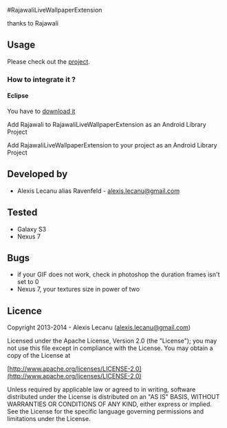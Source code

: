 #RajawaliLiveWallpaperExtension


thanks to Rajawali


## Usage

Please check out the [project](https://github.com/ravenfeld/RajawaliLiveWallpaperExtension/tree/master).


### How to integrate it ?

#### Eclipse
 
 You have to [download it](https://github.com/ravenfeld/Rajawali/archive/my-dev.zip) 
  
 Add Rajawali to RajawaliLiveWallpaperExtension as an Android Library Project

 Add RajawaliLiveWallpaperExtension to your project as an Android Library Project
     
## Developed by
  * Alexis Lecanu alias Ravenfeld - [alexis.lecanu@gmail.com](mailto:alexis.lecanu@gmail.com)
    	
## Tested 
  * Galaxy S3
  * Nexus 7
    
## Bugs
  * if your GIF does not work, check in photoshop the duration frames isn't set to 0
  * Nexus 7, your textures size in power of two 
  
## Licence
    
Copyright 2013-2014 - Alexis Lecanu ([alexis.lecanu@gmail.com](mailto:alexis.lecanu@gmail.com))
    
Licensed under the Apache License, Version 2.0 (the "License"); you may not
use this file except in compliance with the License. You may obtain a copy of
the License at

  [http://www.apache.org/licenses/LICENSE-2.0](http://www.apache.org/licenses/LICENSE-2.0)
    
Unless required by applicable law or agreed to in writing, software
distributed under the License is distributed on an "AS IS" BASIS, WITHOUT
WARRANTIES OR CONDITIONS OF ANY KIND, either express or implied. See the
License for the specific language governing permissions and limitations under
the License.

